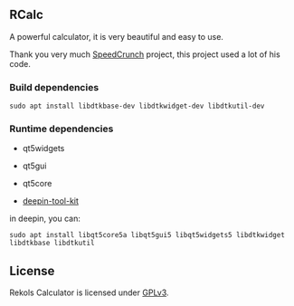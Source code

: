 ## RCalc

A powerful calculator, it is very beautiful and easy to use.

Thank you very much [SpeedCrunch](https://bitbucket.org/heldercorreia/speedcrunch) project, this project used a lot of his code.

### Build dependencies

`sudo apt install libdtkbase-dev libdtkwidget-dev libdtkutil-dev`

### Runtime dependencies

* qt5widgets

* qt5gui

* qt5core

* [deepin-tool-kit](https://github.com/linuxdeepin/deepin-tool-kit)

in deepin, you can:

`sudo apt install libqt5core5a libqt5gui5 libqt5widgets5 libdtkwidget libdtkbase libdtkutil`

## License

Rekols Calculator is licensed under [GPLv3](LICENSE).

